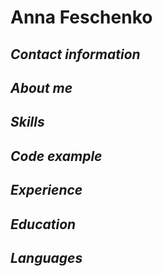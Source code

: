 # **Anna Feschenko**

## *Contact information*

## *About me*

## *Skills*

## *Code example*

## *Experience*

## *Education*

## *Languages*